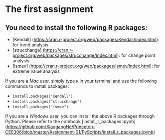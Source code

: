# The first assignment 

## You need to install the following R packages:

- [Kendall] (https://cran.r-project.org/web/packages/Kendall/index.html): for trend analysis
- [strucchange] (https://cran.r-project.org/web/packages/strucchange/index.html): for change point analysis
- [ismev] (https://cran.r-project.org/web/packages/ismev/index.html): for extreme value analysis 

If you are a *Mac* user, simply type `R` in your terminal and use the following commands to install packages:
- `install.packages("Kendall")`
- `install.packages("strucchange")`
- `install.packages("ismev")`

If you are a *Windows* user, you can install the above R packages through Python. Please refer to the notebook [install_r_packages.ipynb] (https://github.com/XiaogangHe/Princeton-CEE306/blob/master/Assignment-01/PyScripts/install_r_packages.ipynb)
